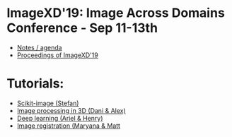# ImageXD'19: Image Across Domains Conference - Sep 11-13th

- [Notes / agenda](https://hackmd.io/m502u6NsQzGi1GaIyXMtnQ)
- [Proceedings of ImageXD'19](https://dani-lbnl.github.io/)

# Tutorials:

- [Scikit-image (Stefan)]() 
- [Image processing in 3D (Dani & Alex)](https://github.com/BIDS/ISVC2019)
- [Deep learning (Ariel & Henry)](https://github.com/arokem/conv-nets)
- [Image registration (Maryana & Matt]()


